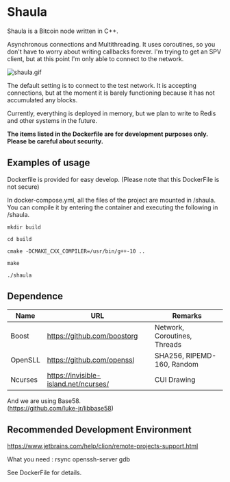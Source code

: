 # Shaula

Shaula is a Bitcoin node written in C++.

Asynchronous connections and Multithreading. It uses coroutines, so you don't have to worry about writing callbacks forever.
I'm trying to get an SPV client, but at this point I'm only able to connect to the network.

![shaula.gif](./.assets/shaula.gif)

The default setting is to connect to the test network.
It is accepting connections, but at the moment it is barely functioning because it has not accumulated any blocks.

Currently, everything is deployed in memory, but we plan to write to Redis and other systems in the future.

**The items listed in the Dockerfile are for development purposes only.
Please be careful about security.**

## Examples of usage
Dockerfile is provided for easy develop.
(Please note that this DockerFile is not secure)

In docker-compose.yml, all the files of the project are mounted in /shaula.
You can compile it by entering the container and executing the following in /shaula.

```
mkdir build

cd build

cmake -DCMAKE_CXX_COMPILER=/usr/bin/g++-10 ..

make

./shaula
```

## Dependence


| Name    | URL                                   | Remarks                      |
| --------- | --------------------------------------- | ------------------------------ |
| Boost   | https://github.com/boostorg           | Network, Coroutines, Threads |
| OpenSLL | https://github.com/openssl            | SHA256, RIPEMD-160, Random   | |
| Ncurses | https://invisible-island.net/ncurses/ | CUI Drawing                  |

And we are using Base58.  
(https://github.com/luke-jr/libbase58)

## Recommended Development Environment

https://www.jetbrains.com/help/clion/remote-projects-support.html

What you need : rsync openssh-server gdb

See DockerFile for details.
